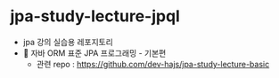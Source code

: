 # jpa-study-lecture-jpql
* jpa 강의 실습용 레포지토리
* 🧩 자바 ORM 표준 JPA 프로그래밍 - 기본편
  * 관련 repo : https://github.com/dev-hajs/jpa-study-lecture-basic
